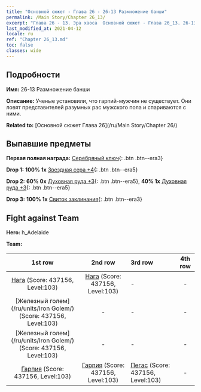 ```yaml
---
title: "Основной сюжет - Глава 26 - 26-13 Размножение банши"
permalink: /Main Story/Chapter 26_13/
excerpt: "Глава 26 - 13. Эра хаоса  Основной сюжет - Глава 26_13. 26-13 Размножение банши"
last_modified_at: 2021-04-12
locale: ru
ref: "Chapter 26_13.md"
toc: false
classes: wide
---
```


## Подробности

 **Имя:** 26-13 Размножение банши

 **Описание:** Ученые установили, что гарпий-мужчин не существует. Они ловят представителей разумных рас мужского пола и спариваются с ними.

 **Related to:** [Основной сюжет Глава 26](/ru/Main Story/Chapter 26/)

## Выпавшие предметы

 **Первая полная награда:** [Серебряный ключ](/ru/Items/con_693/){: .btn .btn--era3}

 **Drop 1:** **100% 1x** [Звездная сера +4](/ru/Items/mat_92/){: .btn .btn--era5}

 **Drop 2:** **60% 0x** [Духовная руда +3](/ru/Items/mat_82/){: .btn .btn--era5}, **40% 1x** [Духовная руда +3](/ru/Items/mat_82/){: .btn .btn--era5}

 **Drop 3:** **100% 1x** [Свиток заклинания](/ru/Items/con_694/){: .btn .btn--era3}


## Fight against Team
 **Hero:** h_Adelaide

 **Team:**


  | 1st row | 2nd row | 3rd row | 4th row |
  |:----:|:----:|:----|:----:|
  | [Нага](/ru/units/Naga/) (Score: 437156, Level:103)  | [Нага](/ru/units/Naga/) (Score: 437156, Level:103)  | - | - |
  | [Железный голем](/ru/units/Iron Golem/) (Score: 437156, Level:103)  | - | - | - |
  | [Железный голем](/ru/units/Iron Golem/) (Score: 437156, Level:103)  | - | - | - |
  | [Гарпия](/ru/units/Harpy/) (Score: 437156, Level:103)  | [Гарпия](/ru/units/Harpy/) (Score: 437156, Level:103)  | [Пегас](/ru/units/Pegasus/) (Score: 437156, Level:103)  | - |


